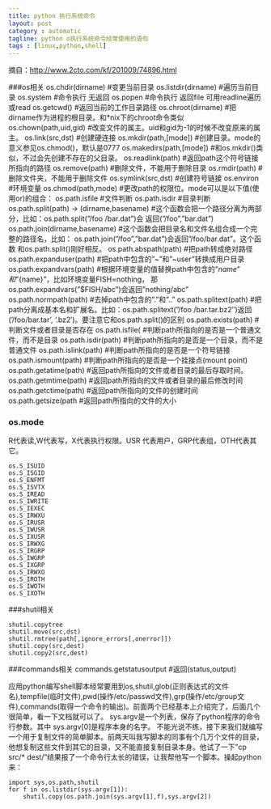 ```yaml
---
title: python 执行系统命令
layout: post
category : automatic
tagline: python o执行系统命令经常使用的语句
tags : [linux,python,shell]
---
```


摘自：http://www.2cto.com/kf/201009/74896.html

###os相关
	os.chdir(dirname)                             #变更当前目录
	os.listdir(dirname)                           #遍历当前目录
	os.system                                     #命令执行 无返回
	os.popen                                      #命令执行 返回file 可用readline遍历或read
	os.getcwd()                                   #返回当前的工作目录路径
    os.chroot(dirname)                            #把dirname作为进程的根目录。和*nix下的chroot命令类似    
	os.chown(path,uid,gid)                        #改变文件的属主。uid和gid为-1的时候不改变原来的属主。
	os.link(src,dst)                              #创建硬连接
	os.mkdir(path,[mode])                         #创建目录。mode的意义参见os.chmod()，默认是0777
	os.makedirs(path,[mode])                      #和os.mkdir()类似，不过会先创建不存在的父目录。
    os.readlink(path)                             #返回path这个符号链接所指向的路径
    os.remove(path)                               #删除文件，不能用于删除目录
    os.rmdir(path)                                #删除文件夹，不能用于删除文件
    os.symlink(src,dst)                           #创建符号链接
    os.environ                                    #环境变量
	os.chmod(path,mode)                           #更改path的权限位。mode可以是以下值(使用or)的组合：
	os.path.isfile                                #文件判断
	os.path.isdir                                 #目录判断
	os.path.split(path) -> (dirname,basename)     #这个函数会把一个路径分离为两部分，比如：os.path.split(”/foo /bar.dat”)会
	                                               返回(”/foo”,”bar.dat”)
	os.path.join(dirname,basename)                #这个函数会把目录名和文件名组合成一个完整的路径名，比如：
	                                               os.path.join(”/foo”,”bar.dat”)会返回”/foo/bar.dat”。这个函数
	                                               和os.path.split()刚好相反。
	os.path.abspath(path)                         #把path转成绝对路径
	os.path.expanduser(path)                      #把path中包含的”~”和”~user”转换成用户目录
	os.path.expandvars(path)                      #根据环境变量的值替换path中包含的”$name”和”${name}”，比如环境变量FISH=nothing，
	                                               那os.path.expandvars(”$FISH/abc”)会返回”nothing/abc”
	os.path.normpath(path)                        #去掉path中包含的”.”和”..”
	os.path.splitext(path)                        #把path分离成基本名和扩展名。比如：os.path.splitext(”/foo /bar.tar.bz2″)返回
	                                                (’/foo/bar.tar’, ‘.bz2′)。要注意它和os.path.split()的区别
	os.path.exists(path)                          #判断文件或者目录是否存在
	os.path.isfile(                               #判断path所指向的是否是一个普通文件，而不是目录
	os.path.isdir(path)	                          #判断path所指向的是否是一个目录，而不是普通文件
	os.path.islink(path)                          #判断path所指向的是否是一个符号链接
	os.path.ismount(path)                         #判断path所指向的是否是一个挂接点(mount point)
	os.path.getatime(path)                        #返回path所指向的文件或者目录的最后存取时间。
	os.path.getmtime(path)                        #返回path所指向的文件或者目录的最后修改时间
	os.path.getctime(path)                        #返回path所指向的文件的创建时间
	os.path.getsize(path                          #返回path所指向的文件的大小

### os.mode
R代表读,W代表写，X代表执行权限。USR 代表用户，GRP代表组，OTH代表其它。

	os.S_ISUID
	os.S_ISGID
	os.S_ENFMT
	os.S_ISVTX
	os.S_IREAD
	os.S_IWRITE
	os.S_IEXEC
	os.S_IRWXU
	os.S_IRUSR
	os.S_IWUSR
	os.S_IXUSR
	os.S_IRWXG
	os.S_IRGRP
	os.S_IWGRP
	os.S_IXGRP
	os.S_IRWXO
	os.S_IROTH
	os.S_IWOTH
	os.S_IXOTH



###shutil相关

	shutil.copytree
	shutil.move(src,dst)
	shutil.rmtree(path[,ignore_errors[,onerror]])
	shutil.copy(src,dest)
	shutil.copy2(src,dest)

###commands相关
	commands.getstatusoutput  #返回(status,output)

应用python编写shell脚本经常要用到os,shutil,glob(正则表达式的文件名),tempfile(临时文件),pwd(操作/etc/passwd文件),grp(操作/etc/group文件),commands(取得一个命令的输出)。前面两个已经基本上介绍完了，后面几个很简单，看一下文档就可以了。
sys.argv是一个列表，保存了python程序的命令行参数。其中 sys.argv[0]是程序本身的名字。
不能光说不练，接下来我们就编写一个用于复制文件的简单脚本。前两天叫我写脚本的同事有个几万个文件的目录，他想复制这些文件到其它的目录，又不能直接复制目录本身。他试了一下”cp src/* dest/”结果报了一个命令行太长的错误，让我帮他写一个脚本。操起python来：

	import sys,os.path,shutil
	for f in os.listdir(sys.argv[1]):
		shutil.copy(os.path.join(sys.argv[1],f),sys.argv[2])


